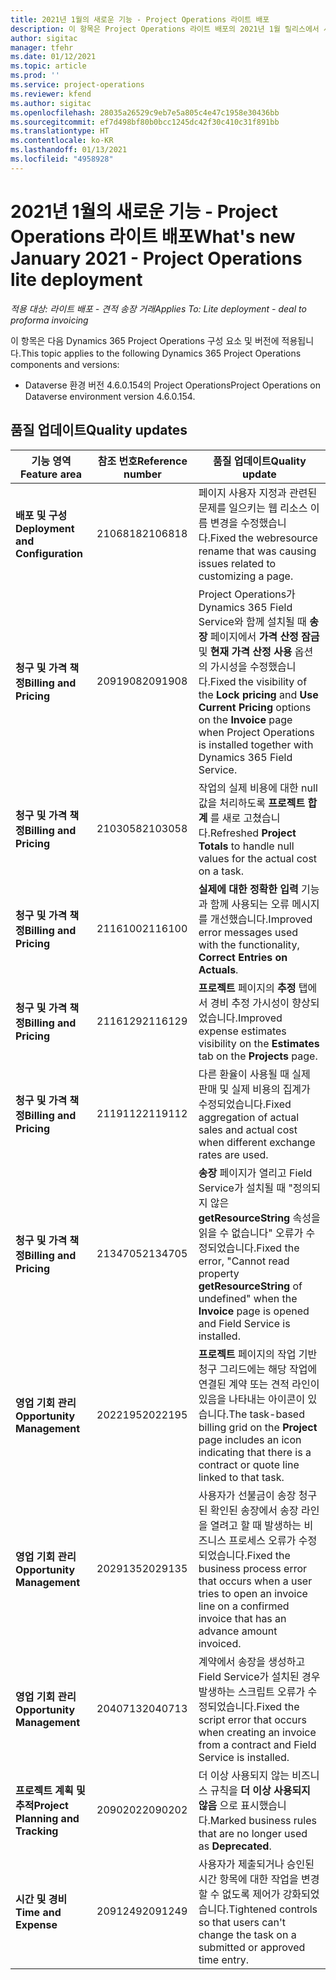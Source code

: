 ```yaml
---
title: 2021년 1월의 새로운 기능 - Project Operations 라이트 배포
description: 이 항목은 Project Operations 라이트 배포의 2021년 1월 릴리스에서 사용할 수 있는 품질 업데이트에 대한 정보를 제공합니다.
author: sigitac
manager: tfehr
ms.date: 01/12/2021
ms.topic: article
ms.prod: ''
ms.service: project-operations
ms.reviewer: kfend
ms.author: sigitac
ms.openlocfilehash: 28035a26529c9eb7e5a805c4e47c1958e30436bb
ms.sourcegitcommit: ef7d498bf80b0bcc1245dc42f30c410c31f891bb
ms.translationtype: HT
ms.contentlocale: ko-KR
ms.lasthandoff: 01/13/2021
ms.locfileid: "4958928"
---
```

# <a name="whats-new-january-2021---project-operations-lite-deployment"></a><span data-ttu-id="ca844-103">2021년 1월의 새로운 기능 - Project Operations 라이트 배포</span><span class="sxs-lookup"><span data-stu-id="ca844-103">What's new January 2021 - Project Operations lite deployment</span></span>


<span data-ttu-id="ca844-104">_적용 대상: 라이트 배포 - 견적 송장 거래_</span><span class="sxs-lookup"><span data-stu-id="ca844-104">_Applies To: Lite deployment - deal to proforma invoicing_</span></span>

<span data-ttu-id="ca844-105">이 항목은 다음 Dynamics 365 Project Operations 구성 요소 및 버전에 적용됩니다.</span><span class="sxs-lookup"><span data-stu-id="ca844-105">This topic applies to the following Dynamics 365 Project Operations components and versions:</span></span>

  - <span data-ttu-id="ca844-106">Dataverse 환경 버전 4.6.0.154의 Project Operations</span><span class="sxs-lookup"><span data-stu-id="ca844-106">Project Operations on Dataverse environment version 4.6.0.154.</span></span>
  
## <a name="quality-updates"></a><span data-ttu-id="ca844-107">품질 업데이트</span><span class="sxs-lookup"><span data-stu-id="ca844-107">Quality updates</span></span>

| <span data-ttu-id="ca844-108">**기능 영역**</span><span class="sxs-lookup"><span data-stu-id="ca844-108">**Feature area**</span></span> | <span data-ttu-id="ca844-109">**참조 번호**</span><span class="sxs-lookup"><span data-stu-id="ca844-109">**Reference number**</span></span> | <span data-ttu-id="ca844-110">**품질 업데이트**</span><span class="sxs-lookup"><span data-stu-id="ca844-110">**Quality update**</span></span> |
| --- | --- | --- |
| <span data-ttu-id="ca844-111">**배포 및 구성**</span><span class="sxs-lookup"><span data-stu-id="ca844-111">**Deployment and Configuration**</span></span> | <span data-ttu-id="ca844-112">2106818</span><span class="sxs-lookup"><span data-stu-id="ca844-112">2106818</span></span> | <span data-ttu-id="ca844-113">페이지 사용자 지정과 관련된 문제를 일으키는 웹 리소스 이름 변경을 수정했습니다.</span><span class="sxs-lookup"><span data-stu-id="ca844-113">Fixed the webresource rename that was causing issues related to customizing a page.</span></span> |
| <span data-ttu-id="ca844-114">**청구 및 가격 책정**</span><span class="sxs-lookup"><span data-stu-id="ca844-114">**Billing and Pricing**</span></span> | <span data-ttu-id="ca844-115">2091908</span><span class="sxs-lookup"><span data-stu-id="ca844-115">2091908</span></span> | <span data-ttu-id="ca844-116">Project Operations가 Dynamics 365 Field Service와 함께 설치될 때 **송장** 페이지에서 **가격 산정 잠금** 및 **현재 가격 산정 사용** 옵션의 가시성을 수정했습니다.</span><span class="sxs-lookup"><span data-stu-id="ca844-116">Fixed the visibility of the **Lock pricing** and **Use Current Pricing** options on the **Invoice** page when Project Operations is installed together with Dynamics 365 Field Service.</span></span> |
| <span data-ttu-id="ca844-117">**청구 및 가격 책정**</span><span class="sxs-lookup"><span data-stu-id="ca844-117">**Billing and Pricing**</span></span> | <span data-ttu-id="ca844-118">2103058</span><span class="sxs-lookup"><span data-stu-id="ca844-118">2103058</span></span> | <span data-ttu-id="ca844-119">작업의 실제 비용에 대한 null 값을 처리하도록 **프로젝트 합계** 를 새로 고쳤습니다.</span><span class="sxs-lookup"><span data-stu-id="ca844-119">Refreshed **Project Totals** to handle null values for the actual cost on a task.</span></span> |
| <span data-ttu-id="ca844-120">**청구 및 가격 책정**</span><span class="sxs-lookup"><span data-stu-id="ca844-120">**Billing and Pricing**</span></span> | <span data-ttu-id="ca844-121">2116100</span><span class="sxs-lookup"><span data-stu-id="ca844-121">2116100</span></span> | <span data-ttu-id="ca844-122">**실제에 대한 정확한 입력** 기능과 함께 사용되는 오류 메시지를 개선했습니다.</span><span class="sxs-lookup"><span data-stu-id="ca844-122">Improved error messages used with the functionality, **Correct Entries on Actuals**.</span></span> |
| <span data-ttu-id="ca844-123">**청구 및 가격 책정**</span><span class="sxs-lookup"><span data-stu-id="ca844-123">**Billing and Pricing**</span></span> | <span data-ttu-id="ca844-124">2116129</span><span class="sxs-lookup"><span data-stu-id="ca844-124">2116129</span></span> | <span data-ttu-id="ca844-125">**프로젝트** 페이지의 **추정** 탭에서 경비 추정 가시성이 향상되었습니다.</span><span class="sxs-lookup"><span data-stu-id="ca844-125">Improved expense estimates visibility on the **Estimates** tab on the **Projects** page.</span></span> |
| <span data-ttu-id="ca844-126">**청구 및 가격 책정**</span><span class="sxs-lookup"><span data-stu-id="ca844-126">**Billing and Pricing**</span></span> | <span data-ttu-id="ca844-127">2119112</span><span class="sxs-lookup"><span data-stu-id="ca844-127">2119112</span></span> | <span data-ttu-id="ca844-128">다른 환율이 사용될 때 실제 판매 및 실제 비용의 집계가 수정되었습니다.</span><span class="sxs-lookup"><span data-stu-id="ca844-128">Fixed aggregation of actual sales and actual cost when different exchange rates are used.</span></span> |
| <span data-ttu-id="ca844-129">**청구 및 가격 책정**</span><span class="sxs-lookup"><span data-stu-id="ca844-129">**Billing and Pricing**</span></span> | <span data-ttu-id="ca844-130">2134705</span><span class="sxs-lookup"><span data-stu-id="ca844-130">2134705</span></span> | <span data-ttu-id="ca844-131">**송장** 페이지가 열리고 Field Service가 설치될 때 "정의되지 않은 **getResourceString** 속성을 읽을 수 없습니다" 오류가 수정되었습니다.</span><span class="sxs-lookup"><span data-stu-id="ca844-131">Fixed the error, "Cannot read property **getResourceString** of undefined" when the **Invoice** page is opened and Field Service is installed.</span></span> |
| <span data-ttu-id="ca844-132">**영업 기회 관리**</span><span class="sxs-lookup"><span data-stu-id="ca844-132">**Opportunity Management**</span></span> | <span data-ttu-id="ca844-133">2022195</span><span class="sxs-lookup"><span data-stu-id="ca844-133">2022195</span></span> | <span data-ttu-id="ca844-134">**프로젝트** 페이지의 작업 기반 청구 그리드에는 해당 작업에 연결된 계약 또는 견적 라인이 있음을 나타내는 아이콘이 있습니다.</span><span class="sxs-lookup"><span data-stu-id="ca844-134">The task-based billing grid on the **Project** page includes an icon indicating that there is a contract or quote line linked to that task.</span></span> |
| <span data-ttu-id="ca844-135">**영업 기회 관리**</span><span class="sxs-lookup"><span data-stu-id="ca844-135">**Opportunity Management**</span></span> | <span data-ttu-id="ca844-136">2029135</span><span class="sxs-lookup"><span data-stu-id="ca844-136">2029135</span></span> | <span data-ttu-id="ca844-137">사용자가 선불금이 송장 청구된 확인된 송장에서 송장 라인을 열려고 할 때 발생하는 비즈니스 프로세스 오류가 수정되었습니다.</span><span class="sxs-lookup"><span data-stu-id="ca844-137">Fixed the business process error that occurs when a user tries to open an invoice line on a confirmed invoice that has an advance amount invoiced.</span></span> |
| <span data-ttu-id="ca844-138">**영업 기회 관리**</span><span class="sxs-lookup"><span data-stu-id="ca844-138">**Opportunity Management**</span></span> | <span data-ttu-id="ca844-139">2040713</span><span class="sxs-lookup"><span data-stu-id="ca844-139">2040713</span></span> | <span data-ttu-id="ca844-140">계약에서 송장을 생성하고 Field Service가 설치된 경우 발생하는 스크립트 오류가 수정되었습니다.</span><span class="sxs-lookup"><span data-stu-id="ca844-140">Fixed the script error that occurs when creating an invoice from a contract and Field Service is installed.</span></span> |
| <span data-ttu-id="ca844-141">**프로젝트 계획 및 추적**</span><span class="sxs-lookup"><span data-stu-id="ca844-141">**Project Planning and Tracking**</span></span> | <span data-ttu-id="ca844-142">2090202</span><span class="sxs-lookup"><span data-stu-id="ca844-142">2090202</span></span> | <span data-ttu-id="ca844-143">더 이상 사용되지 않는 비즈니스 규칙을 **더 이상 사용되지 않음** 으로 표시했습니다.</span><span class="sxs-lookup"><span data-stu-id="ca844-143">Marked business rules that are no longer used as **Deprecated**.</span></span> |
| <span data-ttu-id="ca844-144">**시간 및 경비**</span><span class="sxs-lookup"><span data-stu-id="ca844-144">**Time and Expense**</span></span> | <span data-ttu-id="ca844-145">2091249</span><span class="sxs-lookup"><span data-stu-id="ca844-145">2091249</span></span> | <span data-ttu-id="ca844-146">사용자가 제출되거나 승인된 시간 항목에 대한 작업을 변경할 수 없도록 제어가 강화되었습니다.</span><span class="sxs-lookup"><span data-stu-id="ca844-146">Tightened controls so that users can't change the task on a submitted or approved time entry.</span></span> |
